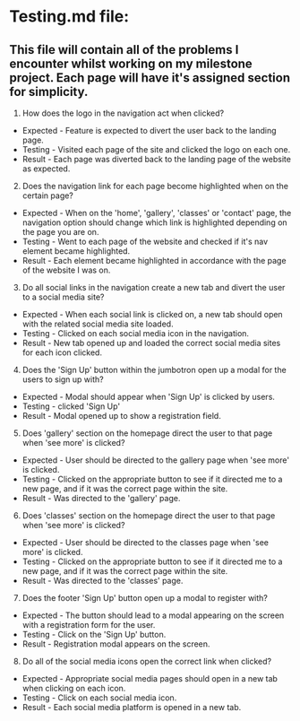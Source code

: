 # Testing.md file:

## This file will contain all of the problems I encounter whilst working on my milestone project. Each page will have it's assigned section for simplicity.

1. How does the logo in the navigation act when clicked?

* Expected - Feature is expected to divert the user back to the landing page.
* Testing - Visited each page of the site and clicked the logo on each one.
* Result - Each page was diverted back to the landing page of the website as expected.

2. Does the navigation link for each page become highlighted when on the certain page?

* Expected - When on the 'home', 'gallery', 'classes' or 'contact' page, the navigation option should change which link is highlighted depending on the page you are on.
* Testing - Went to each page of the website and checked if it's nav element became highlighted.
* Result - Each element became highlighted in accordance with the page of the website I was on. 

3. Do all social links in the navigation create a new tab and divert the user to a social media site?

* Expected - When each social link is clicked on, a new tab should open with the related social media site loaded.
* Testing - Clicked on each social media icon in the navigation.
* Result - New tab opened up and loaded the correct social media sites for each icon clicked.

4. Does the 'Sign Up' button within the jumbotron open up a modal for the users to sign up with?

* Expected - Modal should appear when 'Sign Up' is clicked by users.
* Testing - clicked 'Sign Up' 
* Result - Modal opened up to show a registration field.

5. Does 'gallery' section on the homepage direct the user to that page when 'see more' is clicked?

* Expected - User should be directed to the gallery page when 'see more' is clicked.
* Testing - Clicked on the appropriate button to see if it directed me to a new page, and if it was the correct page within the site.
* Result - Was directed to the 'gallery' page. 

6. Does 'classes' section on the homepage direct the user to that page when 'see more' is clicked?

* Expected - User should be directed to the classes page when 'see more' is clicked.
* Testing - Clicked on the appropriate button to see if it directed me to a new page, and if it was the correct page within the site.
* Result - Was directed to the 'classes' page. 

7. Does the footer 'Sign Up' button open up a modal to register with?

* Expected - The button should lead to a modal appearing on the screen with a registration form for the user.
* Testing - Click on the 'Sign Up' button.
* Result - Registration modal appears on the screen.

8. Do all of the social media icons open the correct link when clicked?

* Expected - Appropriate social media pages should open in a new tab when clicking on each icon.
* Testing - Click on each social media icon.
* Result - Each social media platform is opened in a new tab.






